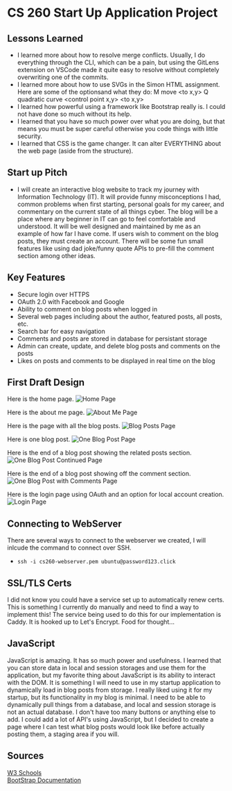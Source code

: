 # CS 260 Start Up Application Project

## Lessons Learned
- I learned more about how to resolve merge conflicts. Usually, I do everything through the CLI, which can be a pain, but using the GitLens extension on VSCode made it quite easy to resolve without completely overwriting one of the commits. 
- I learned more about how to use SVGs in the Simon HTML assignment. Here are some of the optionsand what they do: M move <to x,y> Q quadratic curve <control point x,y> <to x,y>
- I learned how powerful using a framework like Bootstrap really is. I could not have done so much without its help.
- I learned that you have so much power over what you are doing, but that means you must be super careful otherwise you code things with little security.
- I learned that CSS is the game changer. It can alter EVERYTHING about the web page (aside from the structure).

## Start up Pitch
- I will create an interactive blog website to track my journey with Information Technology (IT). It will provide funny misconceptions I had, common problems when first starting, personal goals for my career, and commentary on the current state of all things cyber. The blog will be a place where any beginner in IT can go to feel comfortable and understood. It will be well designed and maintained by me as an example of how far I have come. If users wish to comment on the blog posts, they must create an account. There will be some fun small features like using dad joke/funny quote APIs to pre-fill the comment section among other ideas.  

## Key Features
- Secure login over HTTPS
- OAuth 2.0 with Facebook and Google
- Ability to comment on blog posts when logged in
- Several web pages including about the author, featured posts, all posts, etc.
- Search bar for easy navigation
- Comments and posts are stored in database for persistant storage
- Admin can create, update, and delete blog posts and comments on the posts
- Likes on posts and comments to be displayed in real time on the blog

## First Draft Design
Here is the home page.
![Home Page](/images/home_page.png)  

Here is the about me page.
![About Me Page](/images/aboutMe_page.png)  

Here is the page with all the blog posts.
![Blog Posts Page](/images/blogPosts_page.png)  

Here is one blog post.
![One Blog Post Page](/images/oneBlogPost_page.png)  

Here is the end of a blog post showing the related posts section.
![One Blog Post Continued Page](/images/oneBlogPost_page_continued.png)  

Here is the end of a blog post showing off the comment section.
![One Blog Post with Comments Page](/images/oneBlogPost_page_comments.png)  

Here is the login page using OAuth and an option for local account creation.
![Login Page](/images/login_page.png)  

## Connecting to WebServer
There are several ways to connect to the webserver we created, I will inlcude the command to connect over SSH. 
- ```ssh -i cs260-webserver.pem ubuntu@password123.click```

## SSL/TLS Certs
I did not know you could have a service set up to automatically renew certs. This is something I currently do manually and need to find a way to implement this! The service being used to do this for our implementation is Caddy. It is hooked up to Let's Encrypt. Food for thought...

## JavaScript
JavaScript is amazing. It has so much power and usefulness. I learned that you can store data in local and session storages and use them for the application, but my favorite thing about JavaScript is its ability to interact with the DOM. It is something I will need to use in my startup application to dynamically load in blog posts from storage.
I really liked using it for my startup, but its functionality in my blog is minimal. I need to be able to dynamically pull things from a database, and local and session storage is not an actual database. I don't have too many buttons or anything else to add. I could add a lot of API's using JavaScript, but I decided to create a page where I can test what blog posts would look like before actually posting them, a staging area if you will.

## Sources
[W3 Schools](https://www.w3schools.com/bootstrap5/index.php)  
[BootStrap Documentation](https://getbootstrap.com/docs/5.3/getting-started/introduction/)  



